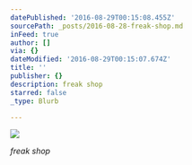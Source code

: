```yaml
---
datePublished: '2016-08-29T00:15:08.455Z'
sourcePath: _posts/2016-08-28-freak-shop.md
inFeed: true
author: []
via: {}
dateModified: '2016-08-29T00:15:07.674Z'
title: ''
publisher: {}
description: freak shop
starred: false
_type: Blurb

---
```

![](https://the-grid-user-content.s3-us-west-2.amazonaws.com/1ed82d0e-fcba-41d3-a9c6-feac2196c37f.jpg)

_freak shop_